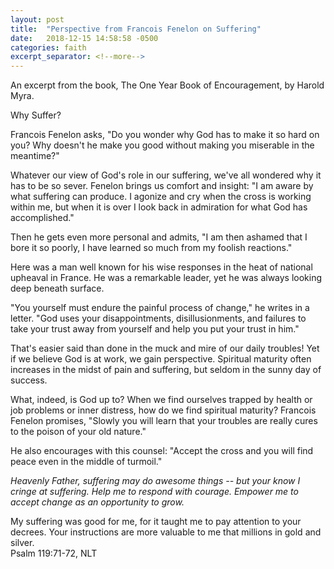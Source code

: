 ```yaml
---
layout: post
title:  "Perspective from Francois Fenelon on Suffering"
date:   2018-12-15 14:58:58 -0500
categories: faith
excerpt_separator: <!--more-->
---
```

An excerpt from the book, The One Year Book of Encouragement, by Harold Myra.  

Why Suffer?

Francois Fenelon asks, "Do you wonder why God has to make it so hard on you?  Why doesn't he make you good without making you miserable in the meantime?"

Whatever our view of God's role in our suffering, we've all wondered why it has to be so sever.  Fenelon brings us comfort and insight: "I am aware by what suffering can produce.  I agonize and cry when the cross is working within me, but when it is over I look back in admiration for what God has accomplished."

Then he gets even more personal and admits, "I am then ashamed that I bore it so poorly, I have learned so much from my foolish reactions."

Here was a man well known for his wise responses in the heat of national upheaval in France.  He was a remarkable leader, yet he was always looking deep beneath surface.

"You yourself must endure the painful process of change," he writes in a letter. "God uses your disappointments, disillusionments, and failures to take your trust away from yourself and help you put your trust in him."

That's easier said than done in the muck and mire of our daily troubles! Yet if we believe God is at work, we gain perspective.  Spiritual maturity often increases in the midst of pain and suffering, but seldom in the sunny day of success.

What, indeed, is God up to?  When we find ourselves trapped by health or job problems or inner distress, how do we find spiritual maturity?  Francois Fenelon promises, "Slowly you will learn that your troubles are really cures to the poison of your old nature."

He also encourages with this counsel:  "Accept the cross and you will find peace even in the middle of turmoil."



*Heavenly Father, suffering may do awesome things -- but your know I cringe at suffering.  Help me to respond with courage.  Empower me to accept change as an opportunity to grow.*



My suffering was good for me, for it taught me to pay attention to your decrees.  Your instructions are more valuable to me that millions in gold and silver.  
Psalm 119:71-72, NLT










